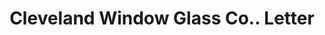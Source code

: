 ---
doi: 10.7916/D8TX4SG3
date_other: '1870'
date_other_textual: 1870-1879
form: correspondence
genre:
- Letters (correspondence)
name:
- Cleveland Window Glass Co.
object_in_context_url: https://biggert.cul.columbia.edu/items/view/ave_biggert_01280
subject_hierarchical_geographic:
- Cleveland, Ohio, United States
subject_name:
- Cleveland Window Glass Co.
title: Cleveland Window Glass Co.. Letter
sort_title: Cleveland Window Glass Co.. Letter
call_number: ave_biggert_01280
coordinates:
- 41.48222222222223,-81.66972222222223
pid: ave_biggert_01280
identifiers: ave_biggert_01280
permalink: /biggert/ave_biggert_01280/
layout: iiif-image-page
---